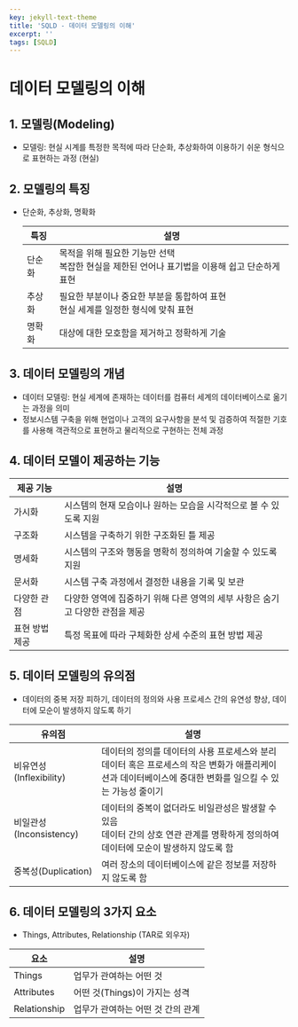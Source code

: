 ```yaml
---
key: jekyll-text-theme
title: 'SQLD - 데이터 모델링의 이해'
excerpt: ''
tags: [SQLD]
---
```


# 데이터 모델링의 이해
## 1. 모델링(Modeling)
* 모델링:  현실 시계를 특정한 목적에 따라 단순화, 추상화하여 이용하기 쉬운 형식으로 표현하는 과정 (현실)

## 2. 모델링의 특징
* 단순화, 추상화, 명확화

  | 특징   | 설명                                                         |
  | ------ | ------------------------------------------------------------ |
  | 단순화 | 목적을 위해 필요한 기능만 선택<br/>복잡한 현실을 제한된 언어나 표기법을 이용해 쉽고 단순하게 표현 |
  | 추상화 | 필요한 부분이나 중요한 부분을 통합하여 표현<br />현실 세계를 일정한 형식에 맞춰 표현 |
  | 명확화 | 대상에 대한 모호함을 제거하고 정확하게 기술                  |

## 3. 데이터 모델링의 개념
* 데이터 모델링: 현실 세계에 존재하는 데이터를 컴퓨터 세계의 데이터베이스로 옮기는 과정을 의미
* 정보시스템 구축을 위해 현업이나 고객의 요구사항을 분석 및 검증하여 적절한 기호를 사용해 객관적으로 표현하고 물리적으로 구현하는 전체 과정

## 4. 데이터 모델이 제공하는 기능

|제공 기능 | 설명 |
|----------|------------------------------------------------|
|가시화 | 시스템의 현재 모습이나 원하는 모습을 시각적으로 볼 수 있도록 지원 |
|구조화 | 시스템을 구축하기 위한 구조화된 틀 제공 |
|명세화 | 시스템의 구조와 행동을 명확히 정의하여 기술할 수 있도록 지원 |
|문서화 | 시스템 구축 과정에서 결정한 내용을 기록 및 보관 |
|다양한 관점 | 다양한 영역에 집중하기 위해 다른 영역의 세부 사항은 숨기고 다양한 관점을 제공 |
|표현 방법 제공 | 특정 목표에 따라 구체화한 상세 수준의 표현 방법 제공 |

## 5. 데이터 모델링의 유의점
* 데이터의 중복 저장 피하기, 데이터의 정의와 사용 프로세스 간의 유연성 향상, 데이터에 모순이 발생하지 않도록 하기

|유의점       | 설명 |
|----------------|------------------------------------------------|
|비유연성(Inflexibility) | 데이터의 정의를 데이터의 사용 프로세스와 분리<br/>데이터 혹은 프로세스의 작은 변화가 애플리케이션과 데이터베이스에 중대한 변화를 일으킬 수 있는 가능성 줄이기|
|비일관성(Inconsistency) | 데이터의 중복이 없더라도 비일관성은 발생할 수 있음<br/>데이터 간의 상호 연관 관계를 명확하게 정의하여 데이터에 모순이 발생하지 않도록 함|
|중복성(Duplication) | 여러 장소의 데이터베이스에 같은 정보를 저장하지 않도록 함 |

## 6. 데이터 모델링의 3가지 요소
* Things, Attributes, Relationship (TAR로 외우자)

|요소      | 설명 |
|----------------|------------------------------------------------|
|Things | 업무가 관여하는 어떤 것|
|Attributes | 어떤 것(Things)이 가지는 성격|
|Relationship| 업무가 관여하는 어떤 것 간의 관계 |

